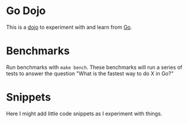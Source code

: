 # Go Dojo

This is a [dojo](https://en.wikipedia.org/wiki/Dojo) to experiment with and learn from [Go](https://go.dev/).

# Benchmarks

Run benchmarks with `make bench`. These benchmarks will run a series of tests to answer the question "What is the fastest way to do X in Go?"

# Snippets

Here I might add little code snippets as I experiment with things.